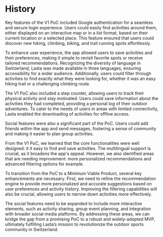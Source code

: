 # History

Key features of the V1 PoC included Google authentication for a seamless and secure login experience. Users could easily find activities around them, either displayed on an interactive map or in a list format, based on their current location or a selected place. This feature ensured that users could discover new hiking, climbing, biking, and trail running spots effortlessly.

To enhance user experience, the app allowed users to save activities and their preferences, making it simple to revisit favorite spots or receive tailored recommendations. Recognizing the diversity of language in Switzerland, Lasta was made available in three languages, ensuring accessibility for a wider audience. Additionally, users could filter through activities to find exactly what they were looking for, whether it was an easy hiking trail or a challenging climbing route.

The V1 PoC also included a step counter, allowing users to track their physical activity and stay motivated. Users could save information about the activities they had completed, providing a personal log of their outdoor adventures. To cater to the needs of users in areas with limited connectivity, Lasta enabled the downloading of activities for offline access.

Social features were also a significant part of the PoC. Users could add friends within the app and send messages, fostering a sense of community and making it easier to plan group activities.

From the V1 PoC, we learned that the core functionalities were well designed: it it easy to find and save activities. The multilingual support is crucial, as it broadens the app's appeal. However, we also identified areas that are needing improvement: more personalized recommendations and advanced filtering options for example.

To transition from the PoC to a Minimum Viable Product, several key enhancements are necessary. First, we need to refine the recommendation engine to provide more personalized and accurate suggestions based on user preferences and activity history. Improving the filtering capabilities will also be crucial, allowing users to narrow down activities more effectively.

The social features need to be expanded to include more interactive elements, such as activity sharing, group event planning, and integration with broader social media platforms. 
By addressing these areas, we can bridge the gap from a promising PoC to a robust and widely-adopted MVP, ultimately fulfilling Lasta’s mission to revolutionize the outdoor sports community in Switzerland.

